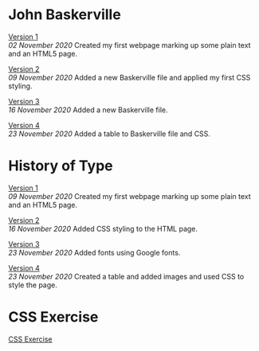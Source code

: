 John Baskerville
================
[Version 1](https://saskia-kano.github.io/john_baskerville/baskerville-one.html)	
*02 November 2020*
Created my first webpage marking up some plain text and an HTML5 page.

[Version 2](https://saskia-kano.github.io/john_baskerville/baskerville-two.html)	
*09 November 2020*
Added a new Baskerville file and applied my first CSS styling.

[Version 3](https://saskia-kano.github.io/john_baskerville/baskerville-three.html)	
*16 November 2020*
Added a new Baskerville file.

[Version 4](https://saskia-kano.github.io/john_baskerville/baskerville-four.html)	
*23 November 2020*
Added a table to Baskerville file and CSS.





History of Type
===============
[Version 1](https://saskia-kano.github.io/john_baskerville/type-history.html)	
*09 November 2020*
Created my first webpage marking up some plain text and an HTML5 page.

[Version 2](https://saskia-kano.github.io/john_baskerville/type-history1.html)	
*16 November 2020*
Added CSS styling to the HTML page.

[Version 3](https://saskia-kano.github.io/john_baskerville/type-history2.html)	
*23 November 2020*
Added fonts using Google fonts.

[Version 4](https://saskia-kano.github.io/john_baskerville/type-history2.html)	
*23 November 2020*
Created a table and added images and used CSS to style the page.



CSS Exercise
============
[CSS Exercise](https://saskia-kano.github.io/john_baskerville/css_exercise.html)	



